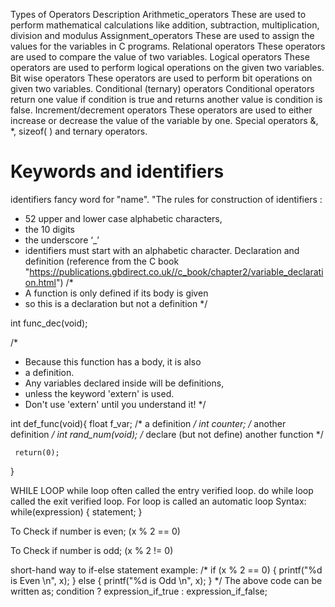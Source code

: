 
Types of Operators 
Description
Arithmetic_operators	These are used to perform mathematical calculations like addition, subtraction, multiplication, division and modulus
Assignment_operators	These are used to assign the values for the variables in C programs.
Relational operators    These operators are used to compare the value of two variables.
Logical operators       These operators are used to perform logical operations on the given two variables.
Bit wise operators      These operators are used to perform bit operations on given two variables.
Conditional (ternary) operators     Conditional operators return one value if condition is true and returns another value is condition is false.
Increment/decrement operators       These operators are used to either increase or decrease the value of the variable by one.
Special operators                   &, *, sizeof( ) and ternary operators.

 # Keywords and identifiers
 identifiers fancy word for "name".
 "The rules for  construction of identifiers :  
 * 52 upper and lower case alphabetic characters, 
 * the 10 digits  
 * the underscore ‘_’ 
 * identifiers must start with an alphabetic character.
Declaration and definition (reference from the C book "https://publications.gbdirect.co.uk//c_book/chapter2/variable_declaration.html")
 /*
* A function is only defined if its body is given
* so this is a declaration but not a definition
*/

int func_dec(void);

/*
* Because this function has a body, it is also
* a definition.
* Any variables declared inside will be definitions,
* unless the keyword 'extern' is used.
* Don't use 'extern' until you understand it!
*/

int def_func(void){
     float f_var;            /* a definition */
     int counter;            /* another definition */
     int rand_num(void);     /* declare (but not define) another function */

     return(0);
}


WHILE LOOP
while loop often called the entry verified loop.
do while loop called the exit verified loop.
For loop is called an automatic loop
Syntax:
while(expression)
{
    statement;
}

To Check if number is even;
(x % 2 == 0)

To Check if number is odd;
(x % 2 != 0)

short-hand way to if-else statement
example:
/* if (x % 2 == 0) {
    printf("%d is Even \n", x);
} else {
    printf("%d is Odd \n", x);
}
*/
The above code can be written as;
condition ? expression_if_true : expression_if_false;
